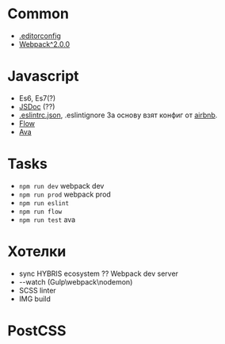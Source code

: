 # Common

  * [.editorconfig](http://editorconfig.org/#example-file)
  * [Webpack^2.0.0](https://webpack.js.org)

# Javascript

  * Es6, Es7(?)
  * [JSDoc](http://usejsdoc.org/) (??)
  * [.eslintrc.json](http://eslint.org/), .eslintignore
      За основу взят конфиг от [airbnb](https://github.com/johnie/eslint-config-airbnb-flow). 
  * [Flow](https://flowtype.org/)
  * [Ava](https://github.com/avajs/ava)

# Tasks

  * `npm run dev` webpack dev
  * `npm run prod` webpack prod
  * `npm run eslint`
  * `npm run flow`
  * `npm run test` ava

# Хотелки
  * sync HYBRIS ecosystem ?? Webpack dev server
  * --watch (Gulp\webpack\nodemon)
  * SCSS linter
  * IMG build

# PostCSS

